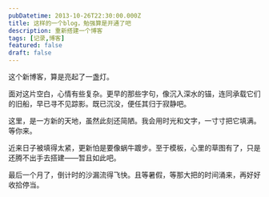 ```yaml
---
pubDatetime: 2013-10-26T22:30:00.000Z
title: 这样的一个blog，勉强算是开通了吧
description: 重新搭建一个博客
tags: [记录,博客]
featured: false
draft: false
---
```


这个新博客，算是亮起了一盏灯。

面对这片空白，心情有些复杂。更早的那些字句，像沉入深水的锚，连同承载它们的旧船，早已寻不见踪影。既已沉没，便任其归于寂静吧。

这里，是一方新的天地，虽然此刻还简陋。我会用时光和文字，一寸寸把它填满。等你来。

近来日子被填得太紧，更新怕是要像蜗牛踱步。至于模板，心里的草图有了，只是还腾不出手去搭建——暂且如此吧。

最后一个月了，倒计时的沙漏流得飞快。且等暑假，等那大把的时间涌来，再好好收拾停当。